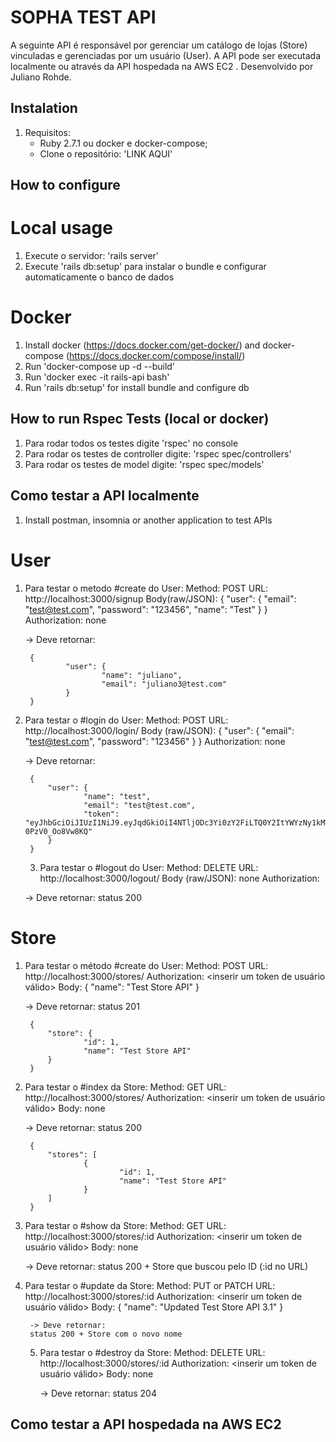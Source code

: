 # SOPHA TEST API

A seguinte API é responsável por gerenciar um catálogo de lojas (Store) vinculadas e gerenciadas por um usuário (User).
A API pode ser executada localmente ou através da API hospedada na AWS EC2 <link>.
Desenvolvido por Juliano Rohde.

## Instalation

1. Requisitos:
	- Ruby 2.7.1 ou docker e docker-compose;
	- Clone o repositório: 'LINK AQUI'

## How to configure

# Local usage

1. Execute o servidor: 'rails server'
2. Execute 'rails db:setup' para instalar o bundle e configurar automaticamente o banco de dados


# Docker

1. Install docker (https://docs.docker.com/get-docker/) and docker-compose (https://docs.docker.com/compose/install/)
2. Run 'docker-compose up -d --build'
3. Run 'docker exec -it rails-api bash'
4. Run 'rails db:setup' for install bundle and configure db

## How to run Rspec Tests (local or docker)

1. Para rodar todos os testes digite 'rspec' no console
2. Para rodar os testes de controller digite: 'rspec spec/controllers'
3. Para rodar os testes de model digite: 'rspec spec/models'

## Como testar a API localmente

1. Install postman, insomnia or another application to test APIs

# User

1. Para testar o metodo #create do User:
	Method: POST
	URL: http://localhost:3000/signup
	Body(raw/JSON):
		{
			"user": {
					"email": "test@test.com",
					"password": "123456",
					"name": "Test"
			}
		}
	Authorization: none

	-> Deve retornar:

		{
				"user": {
						"name": "juliano",
						"email": "juliano3@test.com"
				}
		}

2. Para testar o #login do User:
	Method: POST
	URL: http://localhost:3000/login/
	Body (raw/JSON):
		{
  	  "user": {
    	    "email": "test@test.com",
      	  "password": "123456"
    	}
		}
	Authorization: none

	-> Deve retornar:

		{
			"user": {
					"name": "test",
					"email": "test@test.com",
					"token": "eyJhbGciOiJIUzI1NiJ9.eyJqdGkiOiI4NTljODc3Yi0zY2FiLTQ0Y2ItYWYzNy1kMWQ0YWJmYjQ4ODQiLCJzdWIiOiIyIiwic2NwIjoidXNlciIsImF1ZCI6bnVsbCwiaWF0IjoxNjk2NTMxNDU5LCJleHAiOjE2OTY1MzMyNTl9.wj9PqqDoczAqXNRriMPxWNpqSlgN-0PzV0_Oo8Vw8KQ"
			}
		}
	
	3. Para testar o #logout do User:
	Method: DELETE
	URL: http://localhost:3000/logout/
	Body (raw/JSON): none
	Authorization: <inserir o token que recebeu no login>

	-> Deve retornar:
		status 200

# Store

1. Para testar o método #create do User:
	Method: POST
	URL: http://localhost:3000/stores/
	Authorization: <inserir um token de usuário válido>
	Body:
		{
    	"name": "Test Store API"
		}

	-> Deve retornar:
	status 201

		{
			"store": {
					"id": 1,
					"name": "Test Store API"
			}
		}

2. Para testar o #index da Store:
	Method: GET
	URL: http://localhost:3000/stores/
	Authorization: <inserir um token de usuário válido>
	Body: none

	-> Deve retornar:
	status 200

		{
			"stores": [
					{
							"id": 1,
							"name": "Test Store API"
					}
			]
		}

3. Para testar o #show da Store:
	Method: GET
	URL: http://localhost:3000/stores/:id
	Authorization: <inserir um token de usuário válido>
	Body: none

	-> Deve retornar:
	status 200 + Store que buscou pelo ID (:id no URL)

4. Para testar o #update da Store:
	Method: PUT or PATCH
	URL: http://localhost:3000/stores/:id
	Authorization: <inserir um token de usuário válido>
	Body:
		{
			"name": "Updated Test Store API 3.1"
		}

		-> Deve retornar:
		status 200 + Store com o novo nome
	
	5. Para testar o #destroy da Store:
		Method: DELETE
		URL: http://localhost:3000/stores/:id
		Authorization: <inserir um token de usuário válido>
		Body: none

		-> Deve retornar:
		status 204

## Como testar a API hospedada na AWS EC2
